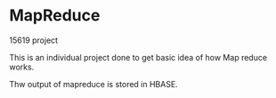 # MapReduce
15619 project

This is an individual project done to get basic idea of how Map reduce works.

Thw output of mapreduce is stored in HBASE.
